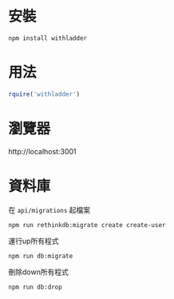 # 安裝

```
npm install withladder
```

# 用法

```js
rquire('withladder')
```

# 瀏覽器

http://localhost:3001

# 資料庫

在 `api/migrations` 起檔案

```
npm run rethinkdb:migrate create create-user
```

運行up所有程式

```
npm run db:migrate
```

刪除down所有程式

```
npm run db:drop
```
